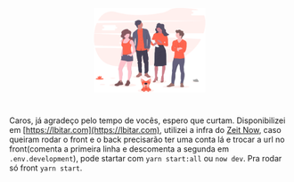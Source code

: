 <p align="center">
  <img src="src/assets/il-team-spirit.svg" width="200">
</p>

#

Caros, já agradeço pelo tempo de vocês, espero que curtam. Disponibilizei em [https://lbitar.com](https://lbitar.com), utilizei a infra do [Zeit Now](https://zeit.co/), caso queiram rodar o front e o back precisarão ter uma conta lá e trocar a url no front(comenta a primeira linha e descomenta a segunda em `.env.development`), pode startar com `yarn start:all` ou `now dev`. Pra rodar só front `yarn start`.
